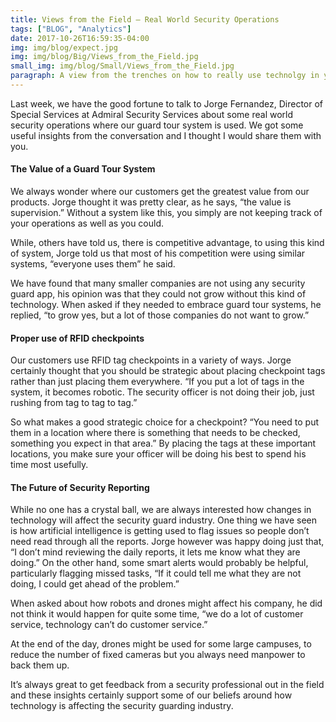 ```yaml
---
title: Views from the Field – Real World Security Operations 
tags: ["BLOG", "Analytics"]  
date: 2017-10-26T16:59:35-04:00 
img: img/blog/expect.jpg
img: img/blog/Big/Views_from_the_Field.jpg
small_img: img/blog/Small/Views_from_the_Field.jpg
paragraph: A view from the trenches on how to really use technolgy in your security guard company.
---
```


Last week, we have the good fortune to talk to Jorge Fernandez, Director of Special Services at Admiral Security Services about some real world security operations where our guard tour system is used. We got some useful insights from the conversation and I thought I would share them with you.

#### The Value of a Guard Tour System

We always wonder where our customers get the greatest value from our products. Jorge thought it was pretty clear, as he says, “the value is supervision.” Without a system like this, you simply are not keeping track of your operations as well as you could.

While, others have told us, there is competitive advantage, to using this kind of system, Jorge told us that most of his competition were using similar systems, “everyone uses them” he said.

We have found that many smaller companies are not using any security guard app, his opinion was that they could not grow without this kind of technology. When asked if they needed to embrace guard tour systems, he replied, “to grow yes, but a lot of those companies do not want to grow.”

#### Proper use of RFID checkpoints

Our customers use RFID tag checkpoints in a variety of ways. Jorge certainly thought that you should be strategic about placing checkpoint tags rather than just placing them everywhere. “If you put a lot of tags in the system, it becomes robotic. The security officer is not doing their job, just rushing from tag to tag to tag.”

So what makes a good strategic choice for a checkpoint? “You need to put them in a location where there is something that needs to be checked, something you expect in that area.” By placing the tags at these important locations, you make sure your officer will be doing his best to spend his time most usefully.

####  The Future of Security Reporting
While no one has a crystal ball, we are always interested how changes in technology will affect the security guard industry. One thing we have seen is how artificial intelligence is getting used to flag issues so people don’t need read through all the reports. Jorge however was happy doing just that, “I don’t mind reviewing the daily reports, it lets me know what they are doing.” On the other hand, some smart alerts would probably be helpful, particularly flagging missed tasks, “If it could tell me what they are not doing, I could get ahead of the problem.”

When asked about how robots and drones might affect his company, he did not think it would happen for quite some time, “we do a lot of customer service, technology can’t do customer service.”

At the end of the day, drones might be used for some large campuses, to reduce the number of fixed cameras but you always need manpower to back them up.

It’s always great to get feedback from a security professional out in the field and these insights certainly support some of our beliefs around how technology is affecting the security guarding industry.